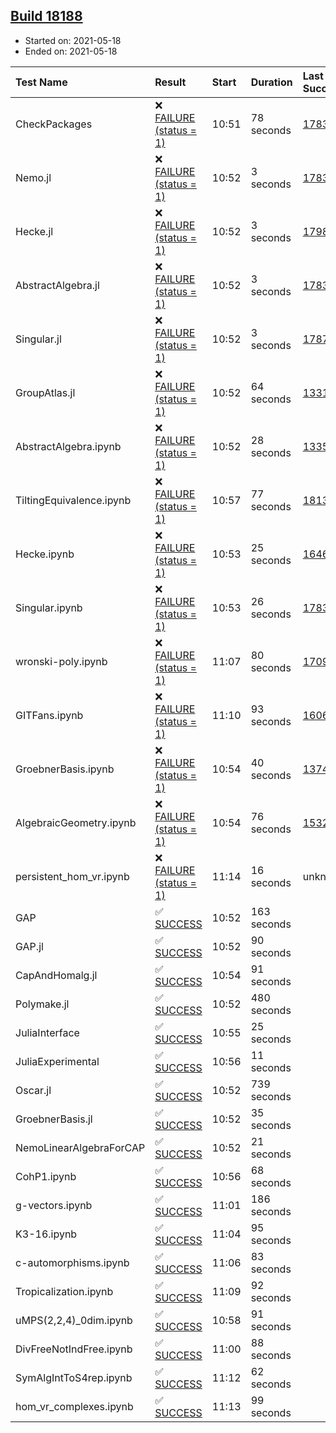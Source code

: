 ## [Build 18188](https://oscarci.mathematik.uni-kl.de/job/oscar/18188/)

* Started on: 2021-05-18
* Ended on: 2021-05-18

| Test Name    | Result | Start | Duration | Last Success | First Failure |
|:-------------|:-------|:------|:---------|:-------------|:--------------|
| CheckPackages | ❌ [FAILURE (status = 1)](https://oscarci.mathematik.uni-kl.de/job/oscar/18188/artifact/logs/build-18188/CheckPackages.log) | 10:51 | 78 seconds | [17832](https://oscarci.mathematik.uni-kl.de/job/oscar/17832/) | [17833](https://oscarci.mathematik.uni-kl.de/job/oscar/17833/) |
| Nemo.jl | ❌ [FAILURE (status = 1)](https://oscarci.mathematik.uni-kl.de/job/oscar/18188/artifact/logs/build-18188/Nemo.jl.log) | 10:52 | 3 seconds | [17835](https://oscarci.mathematik.uni-kl.de/job/oscar/17835/) | [17836](https://oscarci.mathematik.uni-kl.de/job/oscar/17836/) |
| Hecke.jl | ❌ [FAILURE (status = 1)](https://oscarci.mathematik.uni-kl.de/job/oscar/18188/artifact/logs/build-18188/Hecke.jl.log) | 10:52 | 3 seconds | [17987](https://oscarci.mathematik.uni-kl.de/job/oscar/17987/) | [17988](https://oscarci.mathematik.uni-kl.de/job/oscar/17988/) |
| AbstractAlgebra.jl | ❌ [FAILURE (status = 1)](https://oscarci.mathematik.uni-kl.de/job/oscar/18188/artifact/logs/build-18188/AbstractAlgebra.jl.log) | 10:52 | 3 seconds | [17831](https://oscarci.mathematik.uni-kl.de/job/oscar/17831/) | [17832](https://oscarci.mathematik.uni-kl.de/job/oscar/17832/) |
| Singular.jl | ❌ [FAILURE (status = 1)](https://oscarci.mathematik.uni-kl.de/job/oscar/18188/artifact/logs/build-18188/Singular.jl.log) | 10:52 | 3 seconds | [17871](https://oscarci.mathematik.uni-kl.de/job/oscar/17871/) | [17872](https://oscarci.mathematik.uni-kl.de/job/oscar/17872/) |
| GroupAtlas.jl | ❌ [FAILURE (status = 1)](https://oscarci.mathematik.uni-kl.de/job/oscar/18188/artifact/logs/build-18188/GroupAtlas.jl.log) | 10:52 | 64 seconds | [13311](https://oscarci.mathematik.uni-kl.de/job/oscar/13311/) | [13312](https://oscarci.mathematik.uni-kl.de/job/oscar/13312/) |
| AbstractAlgebra.ipynb | ❌ [FAILURE (status = 1)](https://oscarci.mathematik.uni-kl.de/job/oscar/18188/artifact/logs/build-18188/AbstractAlgebra.ipynb.log) | 10:52 | 28 seconds | [13355](https://oscarci.mathematik.uni-kl.de/job/oscar/13355/) | [13356](https://oscarci.mathematik.uni-kl.de/job/oscar/13356/) |
| TiltingEquivalence.ipynb | ❌ [FAILURE (status = 1)](https://oscarci.mathematik.uni-kl.de/job/oscar/18188/artifact/logs/build-18188/TiltingEquivalence.ipynb.log) | 10:57 | 77 seconds | [18131](https://oscarci.mathematik.uni-kl.de/job/oscar/18131/) | [18132](https://oscarci.mathematik.uni-kl.de/job/oscar/18132/) |
| Hecke.ipynb | ❌ [FAILURE (status = 1)](https://oscarci.mathematik.uni-kl.de/job/oscar/18188/artifact/logs/build-18188/Hecke.ipynb.log) | 10:53 | 25 seconds | [16463](https://oscarci.mathematik.uni-kl.de/job/oscar/16463/) | [16464](https://oscarci.mathematik.uni-kl.de/job/oscar/16464/) |
| Singular.ipynb | ❌ [FAILURE (status = 1)](https://oscarci.mathematik.uni-kl.de/job/oscar/18188/artifact/logs/build-18188/Singular.ipynb.log) | 10:53 | 26 seconds | [17835](https://oscarci.mathematik.uni-kl.de/job/oscar/17835/) | [17836](https://oscarci.mathematik.uni-kl.de/job/oscar/17836/) |
| wronski-poly.ipynb | ❌ [FAILURE (status = 1)](https://oscarci.mathematik.uni-kl.de/job/oscar/18188/artifact/logs/build-18188/wronski-poly.ipynb.log) | 11:07 | 80 seconds | [17098](https://oscarci.mathematik.uni-kl.de/job/oscar/17098/) | [17099](https://oscarci.mathematik.uni-kl.de/job/oscar/17099/) |
| GITFans.ipynb | ❌ [FAILURE (status = 1)](https://oscarci.mathematik.uni-kl.de/job/oscar/18188/artifact/logs/build-18188/GITFans.ipynb.log) | 11:10 | 93 seconds | [16068](https://oscarci.mathematik.uni-kl.de/job/oscar/16068/) | [16069](https://oscarci.mathematik.uni-kl.de/job/oscar/16069/) |
| GroebnerBasis.ipynb | ❌ [FAILURE (status = 1)](https://oscarci.mathematik.uni-kl.de/job/oscar/18188/artifact/logs/build-18188/GroebnerBasis.ipynb.log) | 10:54 | 40 seconds | [13748](https://oscarci.mathematik.uni-kl.de/job/oscar/13748/) | [13749](https://oscarci.mathematik.uni-kl.de/job/oscar/13749/) |
| AlgebraicGeometry.ipynb | ❌ [FAILURE (status = 1)](https://oscarci.mathematik.uni-kl.de/job/oscar/18188/artifact/logs/build-18188/AlgebraicGeometry.ipynb.log) | 10:54 | 76 seconds | [15322](https://oscarci.mathematik.uni-kl.de/job/oscar/15322/) | [15323](https://oscarci.mathematik.uni-kl.de/job/oscar/15323/) |
| persistent_hom_vr.ipynb | ❌ [FAILURE (status = 1)](https://oscarci.mathematik.uni-kl.de/job/oscar/18188/artifact/logs/build-18188/persistent_hom_vr.ipynb.log) | 11:14 | 16 seconds | unknown | unknown |
| GAP | ✅ [SUCCESS](https://oscarci.mathematik.uni-kl.de/job/oscar/18188/artifact/logs/build-18188/GAP.log) | 10:52 | 163 seconds |  |  |
| GAP.jl | ✅ [SUCCESS](https://oscarci.mathematik.uni-kl.de/job/oscar/18188/artifact/logs/build-18188/GAP.jl.log) | 10:52 | 90 seconds |  |  |
| CapAndHomalg.jl | ✅ [SUCCESS](https://oscarci.mathematik.uni-kl.de/job/oscar/18188/artifact/logs/build-18188/CapAndHomalg.jl.log) | 10:54 | 91 seconds |  |  |
| Polymake.jl | ✅ [SUCCESS](https://oscarci.mathematik.uni-kl.de/job/oscar/18188/artifact/logs/build-18188/Polymake.jl.log) | 10:52 | 480 seconds |  |  |
| JuliaInterface | ✅ [SUCCESS](https://oscarci.mathematik.uni-kl.de/job/oscar/18188/artifact/logs/build-18188/JuliaInterface.log) | 10:55 | 25 seconds |  |  |
| JuliaExperimental | ✅ [SUCCESS](https://oscarci.mathematik.uni-kl.de/job/oscar/18188/artifact/logs/build-18188/JuliaExperimental.log) | 10:56 | 11 seconds |  |  |
| Oscar.jl | ✅ [SUCCESS](https://oscarci.mathematik.uni-kl.de/job/oscar/18188/artifact/logs/build-18188/Oscar.jl.log) | 10:52 | 739 seconds |  |  |
| GroebnerBasis.jl | ✅ [SUCCESS](https://oscarci.mathematik.uni-kl.de/job/oscar/18188/artifact/logs/build-18188/GroebnerBasis.jl.log) | 10:52 | 35 seconds |  |  |
| NemoLinearAlgebraForCAP | ✅ [SUCCESS](https://oscarci.mathematik.uni-kl.de/job/oscar/18188/artifact/logs/build-18188/NemoLinearAlgebraForCAP.log) | 10:52 | 21 seconds |  |  |
| CohP1.ipynb | ✅ [SUCCESS](https://oscarci.mathematik.uni-kl.de/job/oscar/18188/artifact/logs/build-18188/CohP1.ipynb.log) | 10:56 | 68 seconds |  |  |
| g-vectors.ipynb | ✅ [SUCCESS](https://oscarci.mathematik.uni-kl.de/job/oscar/18188/artifact/logs/build-18188/g-vectors.ipynb.log) | 11:01 | 186 seconds |  |  |
| K3-16.ipynb | ✅ [SUCCESS](https://oscarci.mathematik.uni-kl.de/job/oscar/18188/artifact/logs/build-18188/K3-16.ipynb.log) | 11:04 | 95 seconds |  |  |
| c-automorphisms.ipynb | ✅ [SUCCESS](https://oscarci.mathematik.uni-kl.de/job/oscar/18188/artifact/logs/build-18188/c-automorphisms.ipynb.log) | 11:06 | 83 seconds |  |  |
| Tropicalization.ipynb | ✅ [SUCCESS](https://oscarci.mathematik.uni-kl.de/job/oscar/18188/artifact/logs/build-18188/Tropicalization.ipynb.log) | 11:09 | 92 seconds |  |  |
| uMPS(2,2,4)_0dim.ipynb | ✅ [SUCCESS](https://oscarci.mathematik.uni-kl.de/job/oscar/18188/artifact/logs/build-18188/uMPS-2-2-4-_0dim.ipynb.log) | 10:58 | 91 seconds |  |  |
| DivFreeNotIndFree.ipynb | ✅ [SUCCESS](https://oscarci.mathematik.uni-kl.de/job/oscar/18188/artifact/logs/build-18188/DivFreeNotIndFree.ipynb.log) | 11:00 | 88 seconds |  |  |
| SymAlgIntToS4rep.ipynb | ✅ [SUCCESS](https://oscarci.mathematik.uni-kl.de/job/oscar/18188/artifact/logs/build-18188/SymAlgIntToS4rep.ipynb.log) | 11:12 | 62 seconds |  |  |
| hom_vr_complexes.ipynb | ✅ [SUCCESS](https://oscarci.mathematik.uni-kl.de/job/oscar/18188/artifact/logs/build-18188/hom_vr_complexes.ipynb.log) | 11:13 | 99 seconds |  |  |
